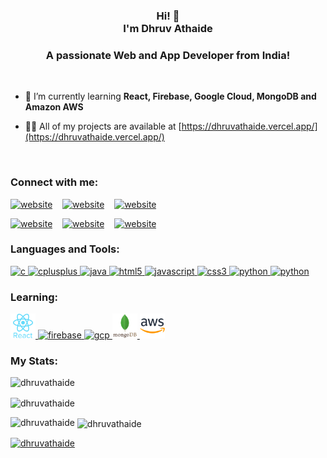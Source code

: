 <h3 align="center">Hi! 👋<br>I'm Dhruv Athaide</h3>
<h3 align="center">A passionate Web and App Developer from India!</h3>
<br>

- 🌱 I’m currently learning **React, Firebase, Google Cloud, MongoDB and Amazon AWS**

- 👨‍💻 All of my projects are available at [https://dhruvathaide.vercel.app/](https://dhruvathaide.vercel.app/)

<br>

### Connect with me:

[![website](https://img.shields.io/badge/YouTube-FF0000?style=for-the-badge&logo=youtube&logoColor=white)](https://www.youtube.com/channel/UC-lcp7FoBrTefpw2q9qpQrg)
&nbsp;&nbsp;
[![website](https://img.shields.io/badge/Twitter-1DA1F2?style=for-the-badge&logo=twitter&logoColor=white)](https://twitter.com/Dhruv_Athaide)
&nbsp;&nbsp;
[![website](https://img.shields.io/badge/Instagram-E4405F?style=for-the-badge&logo=instagram&logoColor=white)](https://www.instagram.com/dhruv_athaide/?hl=en)
&nbsp;&nbsp;

[![website](https://img.shields.io/badge/Kaggle-20BEFF?style=for-the-badge&logo=Kaggle&logoColor=white)](https://www.kaggle.com/dhruvathaide)
&nbsp;&nbsp;
[![website](https://img.shields.io/badge/LinkedIn-0077B5?style=for-the-badge&logo=linkedin&logoColor=white)](https://www.linkedin.com/in/dhruv-jonathan-athaide-9888b2171/)
&nbsp;&nbsp;
[![website](https://img.shields.io/badge/Stack_Overflow-FE7A16?style=for-the-badge&logo=stack-overflow&logoColor=white)](https://stackoverflow.com/users/21164766/dhruv-athaide)
&nbsp;&nbsp;


<h3  align="left">Languages and Tools:</h3>

<p  align="left"> <a  href="https://www.w3schools.com/c/"  target="_blank"  rel="noopener noreferrer">  <img src="https://cdn.jsdelivr.net/gh/devicons/devicon/icons/c/c-original.svg"  alt="c"  width="40"  height="40"/>  </a>  <a  href="https://www.w3schools.com/cpp/"  target="_blank"  rel="noopener noreferrer"> <img src="https://cdn.jsdelivr.net/gh/devicons/devicon/icons/cplusplus/cplusplus-original.svg"  alt="cplusplus"  width="40"  height="40"/>  </a>   <a  href="https://www.java.com"  target="_blank"  rel="noopener noreferrer">  <img src="https://cdn.jsdelivr.net/gh/devicons/devicon/icons/java/java-original.svg"  alt="java"  width="40"  height="40"/>  </a>  <a  href="https://www.w3schools.com/html/"  target="_blank"  rel="noopener noreferrer">  <img src="https://cdn.jsdelivr.net/gh/devicons/devicon/icons/html5/html5-original.svg"  alt="html5"  width="40"  height="40"/> </a>  <a  href="https://developer.mozilla.org/en-US/docs/Web/JavaScript"  target="_blank"  rel="noopener noreferrer">  <img src="https://cdn.jsdelivr.net/gh/devicons/devicon/icons/javascript/javascript-original.svg"  alt="javascript"  width="40"  height="40"/>  </a>  <a  href="https://www.w3schools.com/css/"  target="_blank"  rel="noopener noreferrer">  <img src="https://cdn.jsdelivr.net/gh/devicons/devicon/icons/css3/css3-original.svg"  alt="css3"  width="40"  height="40"/>  </a>  <a  href="https://www.python.org"  target="_blank"  rel="noopener noreferrer">  <img src="https://cdn.jsdelivr.net/gh/devicons/devicon/icons/python/python-original.svg"  alt="python"  width="40"  height="40"/>  </a> <a  href="https://nodejs.org/en/"  target="_blank"  rel="noopener noreferrer">  <img src="https://cdn.jsdelivr.net/gh/devicons/devicon/icons/nodejs/nodejs-original.svg" alt="python"  width="40"  height="40"/>  </a></p>



<h3  align="left">Learning:</h3>
<p align="left"> 
<a href="https://reactjs.org/" target="_blank" rel="noreferrer"> <img src="https://raw.githubusercontent.com/devicons/devicon/master/icons/react/react-original-wordmark.svg" alt="react" width="40" height="40"/> </a> 
<a href="https://firebase.google.com/" target="_blank" rel="noreferrer"> <img src="https://www.vectorlogo.zone/logos/firebase/firebase-icon.svg" alt="firebase" width="40" height="40"/> </a> 
<a href="https://cloud.google.com" target="_blank" rel="noreferrer"> <img src="https://www.vectorlogo.zone/logos/google_cloud/google_cloud-icon.svg" alt="gcp" width="40" height="40"/> </a> 
<a href="https://www.mongodb.com/" target="_blank" rel="noreferrer"> <img src="https://raw.githubusercontent.com/devicons/devicon/master/icons/mongodb/mongodb-original-wordmark.svg" alt="mongodb" width="40" height="40"/> </a> 
<a href="https://aws.amazon.com" target="_blank" rel="noreferrer"> <img src="https://raw.githubusercontent.com/devicons/devicon/master/icons/amazonwebservices/amazonwebservices-original-wordmark.svg" alt="aws" width="40" height="40"/> </a>
</p>

<h3  align="left">My Stats:</h3>
<p align="left"> <img src="https://komarev.com/ghpvc/?username=dhruvathaide&label=Profile%20views&color=0e75b6&style=flat" alt="dhruvathaide" /> </p>
<p><img align="center" src="https://github-readme-streak-stats.herokuapp.com/?user=dhruvathaide&" alt="dhruvathaide" /></p>
<p><img align="left" src="https://github-readme-stats.vercel.app/api/top-langs?username=dhruvathaide&show_icons=true&locale=en&layout=compact" alt="dhruvathaide" /></p>
<p>&nbsp;<img align="center" src="https://github-readme-stats.vercel.app/api?username=dhruvathaide&show_icons=true&locale=en" alt="dhruvathaide" /></p>
<p align="left"> <a href="https://github.com/ryo-ma/github-profile-trophy"><img src="https://github-profile-trophy.vercel.app/?username=dhruvathaide" alt="dhruvathaide" /></a> </p>
